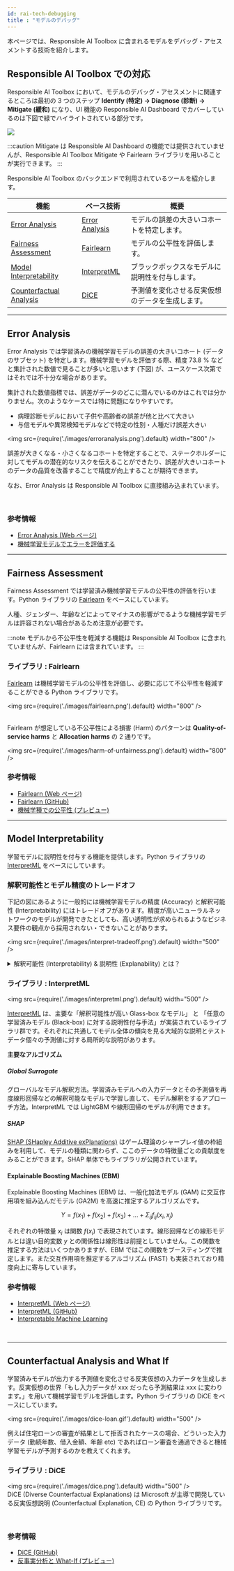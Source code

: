 ```yaml
---
id: rai-tech-debugging
title : "モデルのデバッグ"
---
```



本ページでは、Responsible AI Toolbox に含まれるモデルをデバッグ・アセスメントする技術を紹介します。

## Responsible AI Toolbox での対応
Responsible AI Toolbox において、モデルのデバッグ・アセスメントに関連するところは最初の 3 つのステップ **Identify (特定) → Diagnose (診断) → Mitigate (緩和)** になり、UI 機能の Responsible AI Dashboard でカバーしているのは下図で緑でハイライトされている部分です。

<img src="https://raw.githubusercontent.com/microsoft/responsible-ai-widgets/main/img/responsible-ai-dashboard.png" />



:::caution
Mitigate は Responsible AI Dashboard の機能では提供されていませんが、Responsible AI Toolbox Mitigate や Fairlearn ライブラリを用いることが実行できます。
:::

Responsible AI Toolbox のバックエンドで利用されているツールを紹介します。


|機能     |ベース技術   |概要|
|---------|---------|---------|
|[Error Analysis](#error-analysis)|[Error Analysis](https://erroranalysis.ai/)|モデルの誤差の大きいコホートを特定します。|
|[Fairness Assessment](#fairness-assessment)|[Fairlearn](https://github.com/fairlearn/fairlearn)|モデルの公平性を評価します。|
|[Model Interpretability](#model-interpretability)|[InterpretML](http://interpret.ml/)|ブラックボックスなモデルに説明性を付与します。|
|[Counterfactual Analysis](#counterfactual-analysis-and-what-if)|[DiCE](https://github.com/interpretml/DiCE)|予測値を変化させる反実仮想のデータを生成します。|

---

## Error Analysis

Error Analysis では学習済みの機械学習モデルの誤差の大きいコホート (データのサブセット) を特定します。機械学習モデルを評価する際、精度 73.8 % などと集計された数値で見ることが多いと思います (下図) が、ユースケース次第ではそれでは不十分な場合があります。

集計された数値指標では、誤差がデータのどこに潜んでいるのかはこれでは分かりません。次のようなケースでは特に問題になりやすいです。

- 病理診断モデルにおいて子供や高齢者の誤差が他と比べて大きい
- 与信モデルや異常検知モデルなどで特定の性別・人種だけ誤差大きい

<img src={require('./images/erroranalysis.png').default} width="800" /><br/>


誤差が大きくなる・小さくなるコホートを特定することで、ステークホルダーに対してモデルの潜在的なリスクを伝えることができたり、誤差が大きいコホートのデータの品質を改善することで精度が向上することが期待できます。

なお、Error Analysis は Responsible AI Toolbox に直接組み込まれています。

<br/>


### 参考情報
- [Error Analysis (Web ページ)](https://erroranalysis.ai/)
- [機械学習モデルでエラーを評価する](https://learn.microsoft.com/ja-jp/azure/machine-learning/concept-error-analysis)

---

## Fairness Assessment

Fairness Assessment では学習済み機械学習モデルの公平性の評価を行います。Python ライブラリの [Fairlearn](https://github.com/fairlearn/fairlearn) をベースにしています。

人種、ジェンダー、年齢などによってマイナスの影響がでるような機械学習モデルは許容されない場合があるため注意が必要です。

:::note
モデルから不公平性を軽減する機能は Responsible AI Toolbox に含まれていませんが、Fairlearn には含まれています。
:::

### ライブラリ : Fairlearn

[Fairlearn](https://fairlearn.org/) は機械学習モデルの公平性を評価し、必要に応じて不公平性を軽減することができる Python ライブラリです。

<img 
    src={require('./images/fairlearn.png').default}
    width="800"
/>
<br/><br/>

Fairlearn が想定している不公平性による損害 (Harm) のパターンは **Quality-of-service harms** と **Allocation harms** の 2 通りです。

<img 
    src={require('./images/harm-of-unfairness.png').default}
    width="800"
/>
<br/>

### 参考情報
- [Fairlearn (Web ページ)](https://fairlearn.org/)
- [Fairlearn (GitHub)](https://github.com/fairlearn/fairlearn)
- [機械学種での公平性 (プレビュー)](https://learn.microsoft.com/ja-jp/azure/machine-learning/concept-fairness-ml)

---

## Model Interpretability

学習モデルに説明性を付与する機能を提供します。Python ライブラリの [InterpretML](http://interpret.ml/) をベースにしています。


### 解釈可能性とモデル精度のトレードオフ

下記の図にあるように一般的には機械学習モデルの精度 (Accuracy) と解釈可能性 (Interpretability) にはトレードオフがあります。精度が高いニューラルネットワークのモデルが開発できたとしても、高い透明性が求められるようなビジネス要件の観点から採用されない・できないことがあります。

<img src={require('./images/interpret-tradeoff.png').default} width="500" /><br/>



<details>
<summary>解釈可能性 (Interpretability) & 説明性 (Explanability) とは？
</summary>

**Explainability** <br/>
機械学習モデルの挙動を人間が説明できることを指します。通常複雑なモデル (Blackbox) を Agnostic な説明手法を用いてモデルに対する入力と出力の関係性からモデルを説明します。

<img src={require('./images/blackbox-model.png').default} width="500" /><br/>

**Interpretability** <br/>
予測値を算出するまでのアルゴリズム内部の過程が、人間が解釈できる機械学習モデル (Glassbox) を指します。

<img src={require('./images/glassbox-model.png').default} width="500" /><br/>

</details>

### ライブラリ : InterpretML

<img src={require('./images/interpretml.png').default} width="500" /><br/>

[InterpretML](https://interpret.ml/) は、主要な「解釈可能性が高い Glass-box なモデル」 と 「任意の学習済みモデル (Black-box) に対する説明性付与手法」が実装されているライブラリ群です。それぞれに共通してモデル全体の傾向を見る大域的な説明とテストデータ個々の予測値に対する局所的な説明があります。

**主要なアルゴリズム**
##### Global Surrogate

グローバルなモデル解釈方法。学習済みモデルへの入力データとその予測値を再度線形回帰などの解釈可能なモデルで学習し直して、モデル解釈をするアプローチ方法。InterpretML では LightGBM や線形回帰のモデルが利用できます。


##### SHAP

[SHAP (SHapley Additive exPlanations)](https://github.com/slundberg/shap) はゲーム理論のシャープレイ値の枠組みを利用して、モデルの種類に関わらず、ここのデータの特徴量ごとの貢献度をみることができます。SHAP 単体でもライブラリが公開されています。


#### Explainable Boosting Machines (EBM)

Explainable Boosting Machines (EBM) は、一般化加法モデル (GAM) に交互作用項を組み込んだモデル (GA2M) を高速に推定するアルゴリズムです。

$$
Y =  f(x_1) + f(x_2) + f(x_3) + ... + \Sigma_{ij} f_{ij}(x_i, x_j)
$$ 

それぞれの特徴量 $x_i$ は関数 $f(x_i)$ で表現されています。線形回帰などの線形モデルとは違い目的変数 $y$ との関係性は線形性は前提としていません。この関数を推定する方法はいくつかありますが、EBM ではこの関数をブースティングで推定します。また交互作用項を推定するアルゴリズム (FAST) も実装されており精度向上に寄与しています。

### 参考情報
- [InterpretML (Web ページ)](http://interpret.ml/)
- [InterpretML (GitHub)](https://github.com/interpretml)
- [Interpretable Machine Learning](https://christophm.github.io/interpretable-ml-book/)

<br/>

---

## Counterfactual Analysis and What If

学習済みモデルが出力する予測値を変化させる反実仮想の入力データを生成します。反実仮想の世界「もし入力データが xxx だったら予測結果は xxx に変わります。」を用いて機械学習モデルを評価します。Python ライブラリの DiCE をベースにしています。

<img src={require('./images/dice-loan.gif').default} width="500" /><br/>

例えば住宅ローンの審査が結果として拒否されたケースの場合、どういった入力データ (勤続年数、借入金額、年齢 etc) であればローン審査を通過できると機械学習モデルが予測するのかを教えてくれます。

### ライブラリ : DiCE
<img src={require('./images/dice.png').default} width="500" /><br/>
DiCE (Diverse Counterfactual Explanations) は Microsoft が主導で開発している反実仮想説明 (Counterfactual Explanation, CE) の Python ライブラリです。

<br/>


### 参考情報
- [DiCE (GitHub)](https://github.com/interpretml/DiCE)
- [反事実分析と What-If (プレビュー)](https://learn.microsoft.com/ja-jp/azure/machine-learning/concept-counterfactual-analysis)